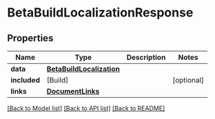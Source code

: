 # BetaBuildLocalizationResponse

## Properties
Name | Type | Description | Notes
------------ | ------------- | ------------- | -------------
**data** | [**BetaBuildLocalization**](BetaBuildLocalization.md) |  | 
**included** | [Build] |  | [optional] 
**links** | [**DocumentLinks**](DocumentLinks.md) |  | 

[[Back to Model list]](../README.md#documentation-for-models) [[Back to API list]](../README.md#documentation-for-api-endpoints) [[Back to README]](../README.md)


